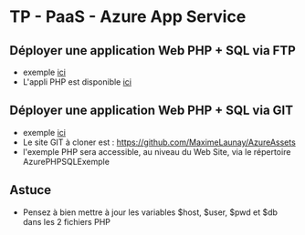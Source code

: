 # TP - PaaS - Azure App Service
## Déployer une application Web PHP + SQL via FTP
* exemple [ici](https://github.com/Azure/azure-content/blob/master/articles/app-service-web/web-sites-php-mysql-deploy-use-ftp.md)
* L'appli PHP est disponible [ici](https://github.com/MaximeLaunay/AzureAssets/tree/master/AzurePHPSQLExemple)
## Déployer une application Web PHP + SQL via GIT
* exemple [ici]( https://github.com/Azure/azure-content/blob/master/articles/app-service-web/web-sites-php-sql-database-deploy-use-git.md)
* Le site GIT à cloner est : https://github.com/MaximeLaunay/AzureAssets
* l'exemple PHP sera accessible, au niveau du Web Site,  via le répertoire AzurePHPSQLExemple

## Astuce
* Pensez à bien mettre à jour les variables $host, $user, $pwd et $db dans les 2 fichiers PHP
